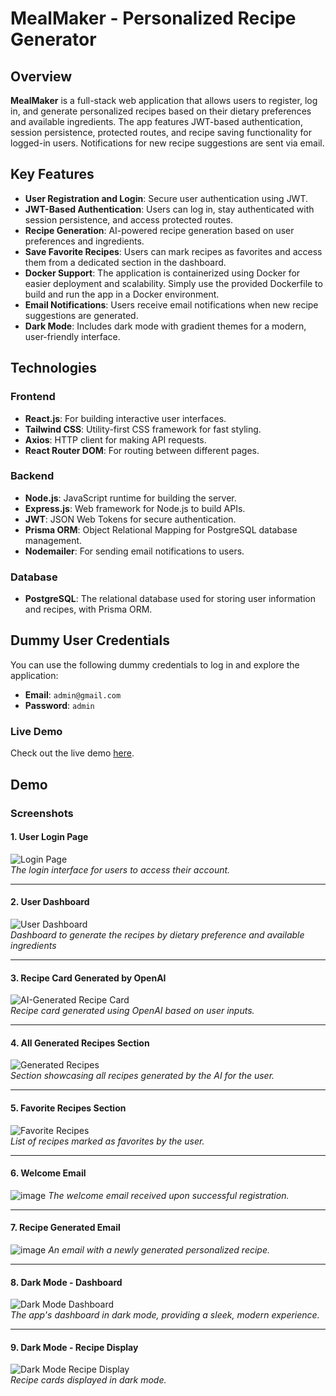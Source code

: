 # MealMaker - Personalized Recipe Generator

## Overview

**MealMaker** is a full-stack web application that allows users to register, log in, and generate personalized recipes based on their dietary preferences and available ingredients. The app features JWT-based authentication, session persistence, protected routes, and recipe saving functionality for logged-in users. Notifications for new recipe suggestions are sent via email.

## Key Features

- **User Registration and Login**: Secure user authentication using JWT.
- **JWT-Based Authentication**: Users can log in, stay authenticated with session persistence, and access protected routes.
- **Recipe Generation**: AI-powered recipe generation based on user preferences and ingredients.
- **Save Favorite Recipes**: Users can mark recipes as favorites and access them from a dedicated section in the dashboard.
- **Docker Support**: The application is containerized using Docker for easier deployment and scalability. Simply use the provided Dockerfile to build and run the app in a Docker environment.
- **Email Notifications**: Users receive email notifications when new recipe suggestions are generated.
- **Dark Mode**: Includes dark mode with gradient themes for a modern, user-friendly interface.

## Technologies

### Frontend
- **React.js**: For building interactive user interfaces.
- **Tailwind CSS**: Utility-first CSS framework for fast styling.
- **Axios**: HTTP client for making API requests.
- **React Router DOM**: For routing between different pages.

### Backend
- **Node.js**: JavaScript runtime for building the server.
- **Express.js**: Web framework for Node.js to build APIs.
- **JWT**: JSON Web Tokens for secure authentication.
- **Prisma ORM**: Object Relational Mapping for PostgreSQL database management.
- **Nodemailer**: For sending email notifications to users.

### Database
- **PostgreSQL**: The relational database used for storing user information and recipes, with Prisma ORM.

## Dummy User Credentials

You can use the following dummy credentials to log in and explore the application:

- **Email**: `admin@gmail.com`
- **Password**: `admin`

### Live Demo

Check out the live demo [here](https://personalized-recipe-generator-app.vercel.app).

## Demo

### Screenshots

#### 1. **User Login Page**  
![Login Page](https://github.com/user-attachments/assets/a8358f5f-4792-4c4b-b3f3-729224c12906)  
*The login interface for users to access their account.*  


---

#### 2. **User Dashboard**  
![User Dashboard](https://github.com/user-attachments/assets/19bec54a-d600-488a-917a-622971033d74)  
*Dashboard to generate the recipes by dietary preference and available ingredients*  


---

#### 3. **Recipe Card Generated by OpenAI**  
![AI-Generated Recipe Card](https://github.com/user-attachments/assets/e2464e53-dac2-4285-b237-5ae90b59ad03)  
*Recipe card generated using OpenAI based on user inputs.*  


---

#### 4. **All Generated Recipes Section**  
![Generated Recipes](https://github.com/user-attachments/assets/59b7e3dd-23f5-479f-95fe-0d2df01b040d)  
*Section showcasing all recipes generated by the AI for the user.*  


---

#### 5. **Favorite Recipes Section**  
![Favorite Recipes](https://github.com/user-attachments/assets/3a8bcb6a-380b-4a1e-8eec-85f4d9d14001)  
*List of recipes marked as favorites by the user.*  


---


#### 6. **Welcome Email**  
![image](https://github.com/user-attachments/assets/d5c760c9-b40d-4203-8556-d36c180b66c7)
*The welcome email received upon successful registration.*  

---

#### 7. **Recipe Generated Email**  
![image](https://github.com/user-attachments/assets/ecd03fe7-2de0-49f7-808e-c847f452ae08)
*An email with a newly generated personalized recipe.*

---

#### 8. **Dark Mode - Dashboard**  
![Dark Mode Dashboard](https://github.com/user-attachments/assets/b8c099ea-08d3-4712-8d84-902c4666e97f)  
*The app's dashboard in dark mode, providing a sleek, modern experience.*  


---

#### 9. **Dark Mode - Recipe Display**  
![Dark Mode Recipe Display](https://github.com/user-attachments/assets/30a03909-ec40-447b-95bd-5343d2b58fa8)  
*Recipe cards displayed in dark mode.*  

